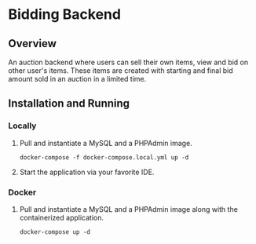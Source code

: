 # Bidding Backend

## Overview

An auction backend where users can sell their own items, view and bid on other user's items. These items are
created with starting and final bid amount sold in an auction in a limited time.

## Installation and Running

### Locally

1. Pull and instantiate a MySQL and a PHPAdmin image.
    ```shell
    docker-compose -f docker-compose.local.yml up -d
    ```

2. Start the application via your favorite IDE.

### Docker

1. Pull and instantiate a MySQL and a PHPAdmin image along with the containerized application.
   ```shell
   docker-compose up -d
   ```

